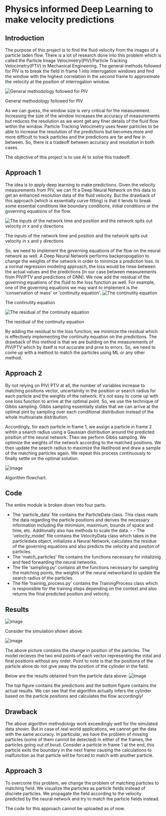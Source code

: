 # Physics informed Deep Learning to make velocity predictions

## Introduction
The purpose of this project is to find the fluid velocity from the images of a particle laden flow. There is a lot of research done into this problem which is called the Particle Image Velocimetry(PIV)/Particle Tracking Velocimetry(PTV) in Mechanical Engineering. The general methods followed for PIV is to break the field in frame 1 into interrogation windows and find the window with the highest correlation in the second frame to approximate the velocity at the position of interrogation window.

![General methodology followed for PIV](https://www.researchgate.net/profile/Daniel_Cote2/publication/50268148/figure/fig2/AS:305818365906946@1449924188734/The-underlying-concept-of-the-two-frames-cross-correlation-particle-image-velocimetry.png)

General methodology followed for PIV

As we can guess, the window size is very critical for the measurement. Increasing the size of the window increases the accuracy of measurements but reduces the resolution as we wont get any finer details of the fluid flow within the window. Particle Tracking Velocimetry uses fewer particles to be able to increase the resolution of the predictions but becomes more and more difficult to track particles and the predictions are far and few in between. So, there is a tradeoff between accuracy and resolution in both cases. 

The objective of this project is to use AI to solve this tradeoff.

## Approach 1
The idea is to apply deep learning to make predictions. Given the velocity measurements from PIV, we can fit a Deep Neural Network on this data to get an enhanced resolution data of the fluid velocity. But the drawback of this approach (which is essentially curve fitting) is that it tends to break some essential conditions like boundary conditions, initial conditions or the governing equations of the flow. 

![The inputs of the network time and position and the network spits out velocity in x and y directions](https://user-images.githubusercontent.com/25951391/78628223-67a3fc00-7848-11ea-9470-d5606d15df9b.png)

The inputs of the network time and position and the network spits out velocity in x and y directions

So, we need to implement the governing equations of the flow on the neural network as well. A Deep Neural Network performs backpropogation to change the weights of the network in order to minimize a prediction loss. In a normal regression modeling approach, the loss would be rmse between the actual values and the predictions (in our case between measurements from PIV/PTV and predictions of DNN). We now add the residual of the governing equations of the fluid to the loss function as well. For example, one of the governing equations we may want to implement is the 'conservation of mass' or 'continuity equation'. 
![The continutity equation](https://user-images.githubusercontent.com/25951391/78628442-f9ac0480-7848-11ea-95eb-0543ecddb8ff.png)

The continutity equation

![The residual of the continuity equation](https://user-images.githubusercontent.com/25951391/78628443-fa449b00-7848-11ea-9918-e811f235eb63.png)

The residual of the continuity equation

By adding the residual to the loss function, we minimize the residual which is effectively implementing the continuity equation on the predictions. The drawback of this method is that we are building on the measurements of PIV/PTV which by itself is not accurate and prne to errors. So, we need to come up with a method to match the particles using ML or any other method.

## Approach 2
By not relying on PIV/ PTV at all, the number of variables increase to matching positions vector, uncertainity in the position or search radius for each particle and the weights of the network. It's not easy to come up with one loss function to arrive at the optimal point. So, we use the technique of Gibbs sampling. Gibbs sampling essentially states that we can arrive at the optimal pint by sampling over each conditional distribution instead of the whole multivariate distribution.

Accordingly, for each particle in frame 1, we assign a particle in frame 2 wihtin a search radius using a Gaussian distribution around the predicted position of the neural network. Then we perform Gibbs sampling. We optimize the weights of the network according to the matched positions. We then update the search radius to maximize the likelihood and draw a sample of the matching particles again. We repeat this process continuously to finally settle on the optimal solution.

![image](https://user-images.githubusercontent.com/25951391/78709324-500c5800-78c8-11ea-9d66-e1f5fc048987.png)

Algorithm flowchart.

## Code 
The entire module is broken down into four parts. 
- The 'particle_data' file contains the ParticleData class. This class reads the data regarding the particle positions and derives the necessary information including the minimium, maximium, bounds of space and time, etc. Additonally also has methods to scale the data. - - The 'velocity_model' file contains the VelocityData class which takes in the particledata object, initializes a Neural Network, calculates the residue of the governing equations and also predicts the velocity and positon of particles. 
- The 'match_particles' file contains the functions necessary for initalizing and feed forwarding the neural networks. 
- The file 'sampling.py' contains all the functions necessary for sampling the matching points, the weights of the neural networkand to update the search radius of the particles.
- The file 'training_process.py' contains the TrainingProcess class which is responsible for the training steps depending on the context and also returns the final predicted position and velocity.

## Results

![image](https://user-images.githubusercontent.com/25951391/78709634-d2951780-78c8-11ea-92d8-65fedab14a46.png)

Consider the simulation shown above.

![image](https://user-images.githubusercontent.com/25951391/78709402-73370780-78c8-11ea-9841-6c45f39c201b.png)

The above picture contains the change in position of the particles. The model recieves the two end points of each vector representing the inital and final positions without any order. Point to note is that the positions of the particle alone do not give away the position of the cylinder in the field.

Below are the results obtained from the particle data above:
![image](https://user-images.githubusercontent.com/25951391/78709962-61a22f80-78c9-11ea-8694-6cd06b703618.png)

The top figure contains the predictions and the bottom figure contains the actual results. We can see that the algorithm actually infers the cylinder based on the particle positions and calculates the flow accordingly!

## Drawback
The above algorithm methodology work exceedingly well for the simulated data shown. But in case of real world applications, we cannot get the data with the same accuracy. In particular, we have the problem of missing particles (some of them cannot be detected) in either of the frames, the particles going out of boud. Consider a particle in frame 1 at the end, this particle exits the boundary in the next frame causing the calculations to malfunction as that particle will be forced to match with another particle. 

## Approach 3
To overcome this problem, we change the problem of matching particles to matching field. We visualize the particles as particle fields instead of discrete particles. We propagate the field according to the velocity predicted by the neural network and try to match the particle fields instead.

The code for this approach cannot be uploaded as of now.


